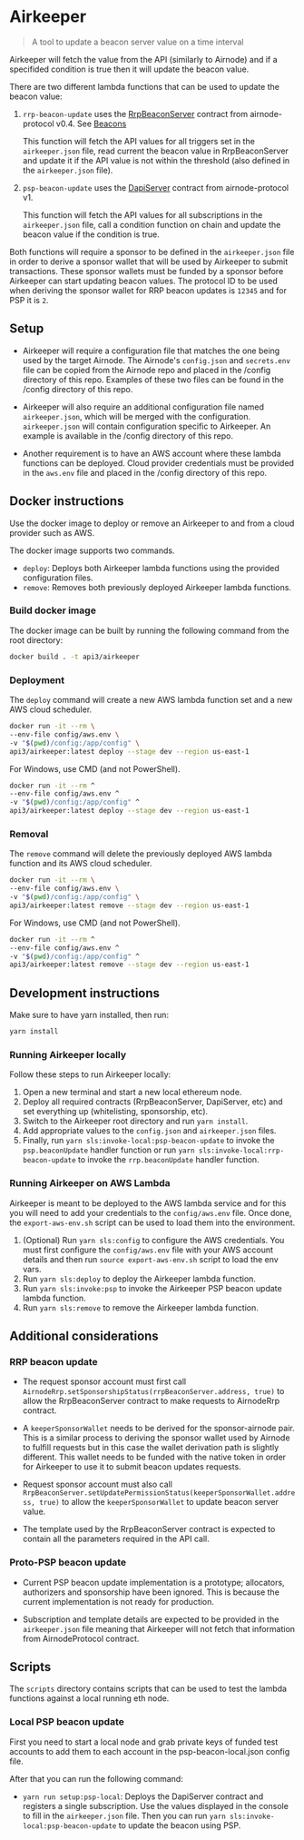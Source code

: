# Airkeeper

> A tool to update a beacon server value on a time interval

Airkeeper will fetch the value from the API (similarly to Airnode) and if a specifided condition is true then it will
update the beacon value.

There are two different lambda functions that can be used to update the beacon value:

1. `rrp-beacon-update` uses the
   [RrpBeaconServer](https://github.com/api3dao/airnode/blob/v0.4/packages/airnode-protocol/contracts/rrp/requesters/RrpBeaconServer.sol)
   contract from airnode-protocol v0.4. See [Beacons](https://docs.api3.org/beacon/v0.1/functions/)

   This function will fetch the API values for all triggers set in the `airkeeper.json` file, read current the beacon
   value in RrpBeaconServer and update it if the API value is not within the threshold (also defined in the
   `airkeeper.json` file).

1. `psp-beacon-update` uses the
   [DapiServer](https://github.com/api3dao/airnode/blob/991af4d69e82c1954a5c6c8e247cde8eb76101de/packages/airnode-protocol-v1/contracts/dapis/DapiServer.sol)
   contract from airnode-protocol v1. <!-- TODO: DapiServer.sol url might change -->

   This function will fetch the API values for all subscriptions in the `airkeeper.json` file, call a condition function
   on chain and update the beacon value if the condition is true.

Both functions will require a sponsor to be defined in the `airkeeper.json` file in order to derive a sponsor wallet
that will be used by Airkeeper to submit transactions. These sponsor wallets must be funded by a sponsor before
Airkeeper can start updating beacon values. The protocol ID to be used when deriving the sponsor wallet for RRP beacon
updates is `12345` and for PSP it is `2`.

## Setup

- Airkeeper will require a configuration file that matches the one being used by the target Airnode. The Airnode's
  `config.json` and `secrets.env` file can be copied from the Airnode repo and placed in the /config directory of this
  repo. Examples of these two files can be found in the /config directory of this repo.

- Airkeeper will also require an additional configuration file named `airkeeper.json`, which will be merged with the
  configuration. `airkeeper.json` will contain configuration specific to Airkeeper. An example is available in the
  /config directory of this repo.
  <!-- TODO: add more details on each configuration property or link to docs -->

- Another requirement is to have an AWS account where these lambda functions can be deployed. Cloud provider credentials
  must be provided in the `aws.env` file and placed in the /config directory of this repo.

## Docker instructions

Use the docker image to deploy or remove an Airkeeper to and from a cloud provider such as AWS.

The docker image supports two commands.

- `deploy`: Deploys both Airkeeper lambda functions using the provided configuration files.
- `remove`: Removes both previously deployed Airkeeper lambda functions.

### Build docker image

The docker image can be built by running the following command from the root directory:

```sh
docker build . -t api3/airkeeper
```

### Deployment

The `deploy` command will create a new AWS lambda function set and a new AWS cloud scheduler.

```sh
docker run -it --rm \
--env-file config/aws.env \
-v "$(pwd)/config:/app/config" \
api3/airkeeper:latest deploy --stage dev --region us-east-1
```

For Windows, use CMD (and not PowerShell).

```sh
docker run -it --rm ^
--env-file config/aws.env ^
-v "$(pwd)/config:/app/config" ^
api3/airkeeper:latest deploy --stage dev --region us-east-1
```

### Removal

The `remove` command will delete the previously deployed AWS lambda function and its AWS cloud scheduler.

```sh
docker run -it --rm \
--env-file config/aws.env \
-v "$(pwd)/config:/app/config" \
api3/airkeeper:latest remove --stage dev --region us-east-1
```

For Windows, use CMD (and not PowerShell).

```sh
docker run -it --rm ^
--env-file config/aws.env ^
-v "$(pwd)/config:/app/config" ^
api3/airkeeper:latest remove --stage dev --region us-east-1
```

## Development instructions

Make sure to have yarn installed, then run:

```sh
yarn install
```

### Running Airkeeper locally

Follow these steps to run Airkeeper locally:

1. Open a new terminal and start a new local ethereum node.
1. Deploy all required contracts (RrpBeaconServer, DapiServer, etc) and set everything up (whitelisting, sponsorship,
   etc).
1. Switch to the Airkeeper root directory and run `yarn install`.
1. Add appropriate values to the `config.json` and `airkeeper.json` files.
1. Finally, run `yarn sls:invoke-local:psp-beacon-update` to invoke the `psp.beaconUpdate` handler function or run
   `yarn sls:invoke-local:rrp-beacon-update` to invoke the `rrp.beaconUpdate` handler function.

### Running Airkeeper on AWS Lambda

Airkeeper is meant to be deployed to the AWS lambda service and for this you will need to add your credentials to the
`config/aws.env` file. Once done, the `export-aws-env.sh` script can be used to load them into the environment.

1. (Optional) Run `yarn sls:config` to configure the AWS credentials. You must first configure the `config/aws.env` file
   with your AWS account details and then run `source export-aws-env.sh` script to load the env vars.
1. Run `yarn sls:deploy` to deploy the Airkeeper lambda function.
1. Run `yarn sls:invoke:psp` to invoke the Airkeeper PSP beacon update lambda function.
1. Run `yarn sls:remove` to remove the Airkeeper lambda function.

## Additional considerations

### RRP beacon update

- The request sponsor account must first call `AirnodeRrp.setSponsorshipStatus(rrpBeaconServer.address, true)` to allow
  the RrpBeaconServer contract to make requests to AirnodeRrp contract.

- A `keeperSponsorWallet` needs to be derived for the sponsor-airnode pair. This is a similar process to deriving the
  sponsor wallet used by Airnode to fulfill requests but in this case the wallet derivation path is slightly different.
  This wallet needs to be funded with the native token in order for Airkeeper to use it to submit beacon updates
  requests.

- Request sponsor account must also call `RrpBeaconServer.setUpdatePermissionStatus(keeperSponsorWallet.address, true)`
  to allow the `keeperSponsorWallet` to update beacon server value.

- The template used by the RrpBeaconServer contract is expected to contain all the parameters required in the API call.

### Proto-PSP beacon update

- Current PSP beacon update implementation is a prototype; allocators, authorizers and sponsorship have been ignored.
  This is because the current implementation is not ready for production.

- Subscription and template details are expected to be provided in the `airkeeper.json` file meaning that Airkeeper will
  not fetch that information from AirnodeProtocol contract.

## Scripts

The `scripts` directory contains scripts that can be used to test the lambda functions against a local running eth node.

### Local PSP beacon update

First you need to start a local node and grab private keys of funded test accounts to add them to each account in the
psp-beacon-local.json config file.

After that you can run the following command:

- `yarn run setup:psp-local`: Deploys the DapiServer contract and registers a single subscription. Use the values
  displayed in the console to fill in the `airkeeper.json` file. Then you can run `yarn sls:invoke-local:psp-beacon-update` to update
  the beacon using PSP.
